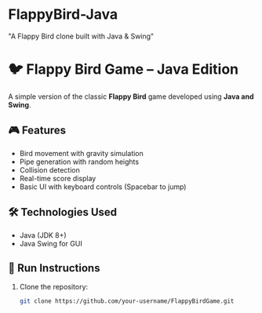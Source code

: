 # FlappyBird-Java
"A Flappy Bird clone built with Java & Swing"

# 🐦 Flappy Bird Game – Java Edition

A simple version of the classic **Flappy Bird** game developed using **Java and Swing**.

## 🎮 Features
- Bird movement with gravity simulation
- Pipe generation with random heights
- Collision detection
- Real-time score display
- Basic UI with keyboard controls (Spacebar to jump)

## 🛠 Technologies Used
- Java (JDK 8+)
- Java Swing for GUI

## 🚀 Run Instructions
1. Clone the repository:
   ```bash
   git clone https://github.com/your-username/FlappyBirdGame.git
